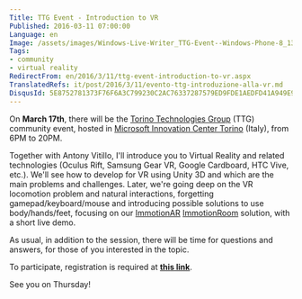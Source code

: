 ```yaml
---
Title: TTG Event - Introduction to VR
Published: 2016-03-11 07:00:00
Language: en
Image: /assets/images/Windows-Live-Writer_TTG-Event--Windows-Phone-8_13DE4_TTG_Logo_trasp_thumb.png
Tags:
- community
- virtual reality
RedirectFrom: en/2016/3/11/ttg-event-introduction-to-vr.aspx
TranslatedRefs: it/post/2016/3/11/evento-ttg-introduzione-alla-vr.md
DisqusId: 5E8752781373F76F6A3C799230C2AC76337287579ED9FDE1AEDFD41A949E97F4
---
```

On **March 17th**, <span>there will be the</span> <a href="http://www.torinotechnologiesgroup.it/" target="_blank">Torino Technologies Group</a><span> (TTG) community event, hosted in </span> <a href="http://www.mictorino.it/web/" target="_blank">Microsoft Innovation Center Torino</a><span> (Italy), from 6PM to 20PM.</span>

Together with Antony Vitillo, I'll introduce you to Virtual Reality and related technologies <span>(Oculus Rift, Samsung Gear VR, Google Cardboard, HTC Vive, etc.). We'll see how to develop for VR using Unity 3D and which are the main problems and challenges. Later, we're going deep on the VR locomotion problem and natural interactions, forgetting gamepad/keyboard/mouse and introducing possible solutions to use body/hands/feet, focusing on our</span> <a href="http://www.immotionar.com/it" target="_blank">ImmotionAR</a> <a href="http://www.immotionar.com/it/servizi/immotionroom-immersione-in-spazi-virtuali/" target="_blank">ImmotionRoom</a> solution<span>, with a short live demo.</span>

As usual, in addition to the session, there will be time for questions and answers, for those of you interested in the topic.

<span>To participate, registration is required at</span> <span><a href="http://eventus.htino.it/event.aspx?code=e472d0fbf730442481178dbd8cc5bdbc" target="_blank">**<span>this link</span>**</a>.</span>

<span>See you on Thursday!</span>
